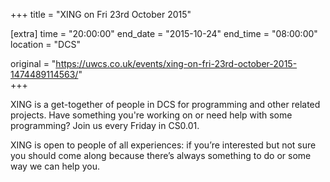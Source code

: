 +++
title = "XING on Fri 23rd October 2015"

[extra]
time = "20:00:00"
end_date = "2015-10-24"
end_time = "08:00:00"
location = "DCS"

original = "https://uwcs.co.uk/events/xing-on-fri-23rd-october-2015-1474489114563/"    
+++

XING is a get-together of people in DCS for programming and other related projects. Have something you're working on or need help with some programming? Join us every Friday in CS0.01.

XING is open to people of all experiences: if you’re interested but not sure you should come along because there’s always something to do or some way we can help you.

